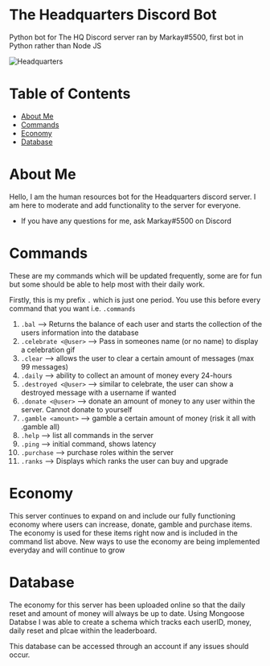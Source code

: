 # The Headquarters Discord Bot
Python bot for The HQ Discord server ran by Markay#5500, first bot in Python rather than Node JS

![Headquarters](https://external-content.duckduckgo.com/iu/?u=http%3A%2F%2Fwww.pngall.com%2Fwp-content%2Fuploads%2F2016%2F03%2FCity-Building-PNG-180x180.png&f=1&nofb=1)

# Table of Contents
* [About Me]()
* [Commands]()
* [Economy]()
* [Database]()


# About Me
Hello, I am the human resources bot for the Headquarters discord server. I am here to moderate and add functionality to the server for everyone.
* If you have any questions for me, ask Markay#5500 on Discord

# Commands
These are my commands which will be updated frequently, some are for fun but some should be able to help most with their daily work.

Firstly, this is my prefix `.` which is just one period. You use this before every command that you want i.e. `.commands`

1. `.bal` --> Returns the balance of each user and starts the collection of the users information into the database
2. `.celebrate <@user>` --> Pass in someones name (or no name) to display a celebration gif 
3. `.clear` --> allows the user to clear a certain amount of messages (max 99 messages)
4. `.daily` --> ability to collect an amount of money every 24-hours
5. `.destroyed <@user>` --> similar to celebrate, the user can show a destroyed message with a username if wanted
6. `.donate <@user>` --> donate an amount of money to any user within the server. Cannot donate to yourself
7. `.gamble <amount>` --> gamble a certain amount of money (risk it all with .gamble all)
8. `.help` --> list all commands in the server
9. `.ping` --> initial command, shows latency
10. `.purchase` --> purchase roles within the server 
11. `.ranks` --> Displays which ranks the user can buy and upgrade 

# Economy
This server continues to expand on and include our fully functioning economy where users can increase, donate, gamble and purchase items. The economy is used for these items right now and is included in the command list above. 
New ways to use the economy are being implemented everyday and will continue to grow

# Database
The economy for this server has been uploaded online so that the daily reset and amount of money will always be up to date.
Using Mongoose Databse I was able to create a schema which tracks each userID, money, daily reset and plcae within the leaderboard.

This database can be accessed through an account if any issues should occur. 